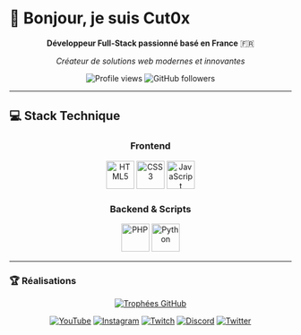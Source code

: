 # 👋 Bonjour, je suis Cut0x

<div align="center">
  
**Développeur Full-Stack passionné basé en France** 🇫🇷

*Créateur de solutions web modernes et innovantes*

<p>
  <img src="https://komarev.com/ghpvc/?username=Cut0x&label=Profile%20views&color=0891b2&style=flat-square" alt="Profile views" />
  <img src="https://img.shields.io/github/followers/Cut0x?label=Followers&style=flat-square&color=0891b2" alt="GitHub followers" />
</p>

</div>

---

## 💻 Stack Technique

<div align="center">

### Frontend
<img src="https://cdn.jsdelivr.net/gh/devicons/devicon/icons/html5/html5-original.svg" height="50" alt="HTML5" />
<img src="https://cdn.jsdelivr.net/gh/devicons/devicon/icons/css3/css3-original.svg" height="50" alt="CSS3" />
<img src="https://cdn.jsdelivr.net/gh/devicons/devicon/icons/javascript/javascript-original.svg" height="50" alt="JavaScript" />

### Backend & Scripts
<img src="https://cdn.jsdelivr.net/gh/devicons/devicon/icons/php/php-original.svg" height="50" alt="PHP" />
<img src="https://cdn.jsdelivr.net/gh/devicons/devicon/icons/python/python-original.svg" height="50" alt="Python" />

</div>

---

### 🏆 Réalisations
<div align="center">
  <a href="https://github.com/ryo-ma/github-profile-trophy">
    <img src="https://github-profile-trophy.vercel.app/?username=Cut0x&theme=flat&column=4&margin-w=15&margin-h=15&no-bg=true&title=Stars,Followers,Commits,PullRequest" alt="Trophées GitHub" />
  </a>
</div>

<div align="center">
  
[![YouTube](https://img.shields.io/badge/YouTube-FF0000?style=for-the-badge&logo=youtube&logoColor=white)](https://youtube.com/@cut0x)
[![Instagram](https://img.shields.io/badge/Instagram-E4405F?style=for-the-badge&logo=instagram&logoColor=white)](https://instagram.com/valloic_)
[![Twitch](https://img.shields.io/badge/Twitch-9146FF?style=for-the-badge&logo=twitch&logoColor=white)](https://twitch.tv/cut0x)
[![Discord](https://img.shields.io/badge/Discord-5865F2?style=for-the-badge&logo=discord&logoColor=white)](https://discord.gg/26HvypuvxR)
[![Twitter](https://img.shields.io/badge/Twitter-1DA1F2?style=for-the-badge&logo=twitter&logoColor=white)](https://twitter.com/cut0x_)

</div>
